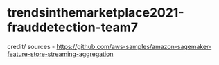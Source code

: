 # trendsinthemarketplace2021-frauddetection-team7

credit/ sources - 
https://github.com/aws-samples/amazon-sagemaker-feature-store-streaming-aggregation
